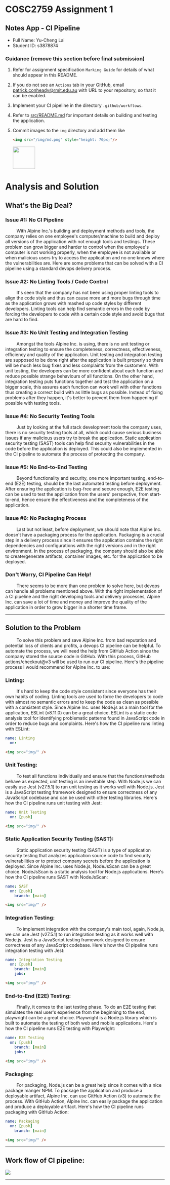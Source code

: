 # COSC2759 Assignment 1
## Notes App - CI Pipeline
- Full Name: Yu-Cheng Lai
- Student ID: s3878874

### Guidance (remove this section before final submission)

1. Refer for assignment specification `Marking Guide` for details of what should appear in this README.

1. If you do not see an `Actions` tab in your GitHub, email patrick.conheady@rmit.edu.au with URL to your repository, so that it can be enabled.

1. Implement your CI pipeline in the directory `.github/workflows`.

1. Refer to [src/README.md](/src/README.md) for important details on building and testing the application.

1. Commit images to the `img` directory and add them like 
    ```html
    <img src="/img/md.png" style="height: 70px;"/>
    ```
    <img src="/img/md.png" style="height: 70px;"/>


# Analysis and Solution
## What's the Big Deal?

### Issue #1: No CI Pipeline
&nbsp;&nbsp;&nbsp;&nbsp;&nbsp;&nbsp;&nbsp;&nbsp;
With Alpine Inc.'s building and deployment methods and tools, the company relies on one employee's computer/machine to build and deploy all versions of the application with not enough tools and testings. These problem can grow bigger and harder to control when the employee's computer is not working properly, when the employee is not available or when malicious users try to access the application and no one knows where the vulnerabilities are. Here are some problems that can be solved with a CI pipeline using a standard devops delivery process.

### Issue #2: No Linting Tools / Code Control
&nbsp;&nbsp;&nbsp;&nbsp;&nbsp;&nbsp;&nbsp;&nbsp;
It's seen that the company has not been using proper linting tools to align the code style and thus can cause more and more bugs through time as the application grows with mashed up code styles by different developers. Linting tools can help find semantic errors in the code by forcing the developers to code with a certain code style and avoid bugs that are hard to find.

### Issue #3: No Unit Testing and Integration Testing
&nbsp;&nbsp;&nbsp;&nbsp;&nbsp;&nbsp;&nbsp;&nbsp;
Amongst the tools Alpine Inc. is using, there is no unit testing or integration testing to ensure the completeness, correctness, effectiveness, efficiency and quality of the application. Unit testing and integration testing are supposed to be done right after the application is built properly so there will be much less bug fixes and less complaints from the customers. With unit testing, the developers can be more confident about each function and reduce possible strange behaviours of all functions. On the other hand, integration testing puts functions together and test the application on a bigger scale, this assures each function can work well with other functions thus creating a correct build with as little bugs as possible. Instead of fixing problems after they happen, it's better to prevent them from happening if possible with testing tools.

### Issue #4: No Security Testing Tools
&nbsp;&nbsp;&nbsp;&nbsp;&nbsp;&nbsp;&nbsp;&nbsp;
Just by looking at the full stack development tools the company uses, there is no security testing tools at all, which could cause serious business issues if any malicious users try to break the application. Static application security testing (SAST) tools can help find security vulnerabilities in the code before the application is deployed. This could also be implemented in the CI pipeline to automate the process of protecting the company. 

### Issue #5: No End-to-End Testing
&nbsp;&nbsp;&nbsp;&nbsp;&nbsp;&nbsp;&nbsp;&nbsp;
Beyond functionality and security, one more important testing, end-to-end (E2E) testing, should be the last automated testing before deployment. After ensuring the application is bug-free and secure enough, E2E testing can be used to test the application from the users' perspective, from start-to-end, hence ensure the effectiveness and the completeness of the application. 

### Issue #6: No Packaging Process
&nbsp;&nbsp;&nbsp;&nbsp;&nbsp;&nbsp;&nbsp;&nbsp;
Last but not least, before deployment, we should note that Alpine Inc. doesn't have a packaging process for the application. Packaging is a crucial step in a delivery process since it ensures the application contains the right dependencies and configurations with the right versions and in the right environment. In the process of packaging, the company should also be able to create/generate artifacts, container images, etc. for the application to be deployed.

### Don't Worry, CI Pipeline Can Help!
&nbsp;&nbsp;&nbsp;&nbsp;&nbsp;&nbsp;&nbsp;&nbsp;
There seems to be more than one problem to solve here, but devops can handle all problems mentioned above. With the right implementation of a CI pipeline and the right developing tools and delivery processes, Alpine Inc. can save a lot of time and money and improve the quality of the application in order to grow bigger in a shorter time frame.

***

## Solution to the Problem
&nbsp;&nbsp;&nbsp;&nbsp;&nbsp;&nbsp;&nbsp;&nbsp;
To solve this problem and save Alpine Inc. from bad reputation and potential loss of clients and profits, a devops CI pipeline can be helpful. To automate the process, we will need the help from GitHub Action since the company stored the source code in GitHub. With this process, GitHub actions/checkout@v3 will be used to run our CI pipeline. Here's the pipeline  process I would recommend for Alpine Inc. to use:

### Linting: 
&nbsp;&nbsp;&nbsp;&nbsp;&nbsp;&nbsp;&nbsp;&nbsp;
It's hard to keep the code style consistent since everyone has their own habits of coding. Linting tools are used to force the developers to code with almost no semantic errors and to keep the code as clean as possible with a consistent style. Since Alpine Inc. uses Node.js as a main tool for the application, ESLint (v8.11.0) can be a great choice. ESLint is a static code analysis tool for identifying problematic patterns found in JavaScript code in order to reduce bugs and complaints. Here's how the CI pipeline runs linting with ESLint:
```yaml
name: Linting
  on: 
```

``` html
<img src="img/" />
```

### Unit Testing:
&nbsp;&nbsp;&nbsp;&nbsp;&nbsp;&nbsp;&nbsp;&nbsp;
To test all functions individually and ensure that the functions/methods behave as expected, unit testing is an inevitable step. With Node.js we can easily use Jest (v27.5.1) to run unit testing as it works well with Node.js. Jest is a JavaScript testing framework designed to ensure correctness of any JavaScript codebase and can be used with other testing libraries. Here's how the CI pipeline runs unit testing with Jest:
```yaml
name: Unit Testing
  on: [push]
```
``` html
<img src="img/" />
```

### Static Application Security Testing (SAST):
&nbsp;&nbsp;&nbsp;&nbsp;&nbsp;&nbsp;&nbsp;&nbsp;
Static application security testing (SAST) is a type of application security testing that analyzes application source code to find security vulnerabilities or to protect company secrets before the application is deployed. Since Alpine Inc. uses Node.js, NodeJsScan can be a great choice. NodeJsScan is a static analysis tool for Node.js applications. Here's how the CI pipeline runs SAST with NodeJsScan:
```yaml
name: SAST
  on: [push]
    branch: [main]
```
``` html
<img src="img/" />
```

### Integration Testing:
&nbsp;&nbsp;&nbsp;&nbsp;&nbsp;&nbsp;&nbsp;&nbsp;
To implement integration with the company's main tool, again, Node.js, we can use Jest (v27.5.1) to run integration testing as it works well with Node.js. Jest is a JavaScript testing framework designed to ensure correctness of any JavaScript codebase. Here's how the CI pipeline runs integration testing with Jest:
```yaml
name: Integration Testing
  on: [push]
    branch: [main]
    jobs:
```
``` html
<img src="img/" />
```


### End-to-End (E2E) Testing:
&nbsp;&nbsp;&nbsp;&nbsp;&nbsp;&nbsp;&nbsp;&nbsp;
Finally, it comes to the last testing phase. To do an E2E testing that simulates the real user's experience from the beginning to the end, playwright can be a great choice. Playwright is a Node.js library which is built to automate the testing of both web and mobile applications. Here's how the CI pipeline runs E2E testing with Playwright:
```yaml
name: E2E Testing
  on: [push]
    branch: [main]
    jobs:
```
``` html
<img src="img/" />
```

### Packaging:
&nbsp;&nbsp;&nbsp;&nbsp;&nbsp;&nbsp;&nbsp;&nbsp;
For packaging, Node.js can be a great help since it comes with a nice package manger NPM. To package the application and produce a deployable artifact, Alpine Inc. can use GitHub Action (v3) to automate the process. With GitHub Action, Alpine Inc. can easily package the application and produce a deployable artifact. Here's how the CI pipeline runs packaging with GitHub Action:
```yaml
name: Packaging
  on: [push]
    branch: [main]
```
``` html
<img src="img/" />
```

***
## Work flow of CI pipeline:

<img src="img/ci-pipeline-flow-chart.png" />

***